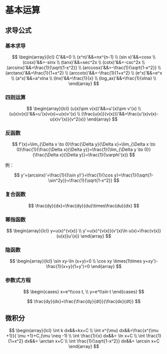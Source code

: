 # 基本运算

## 求导公式

### 基本求导

$$
\begin{array}{lcl}
C'&&=0 \\
(x^n)'&&=nx^{n-1} \\
(sin x)'&&=cosx \\
(cosx)'&&=-sinx \\
(tanx)'&&=sec^2x \\
(cotx)'&&=-csc^2x \\
(arcsinx)'&&=\frac{1}{\sqrt{1-x^2}} \\
(arccosx)'&&=-\frac{1}{\sqrt{1-x^2}} \\
(arctanx)'&&=\frac{1}{1+x^2} \\
(arccotx)'&&=-\frac{1}{1+x^2} \\
(e^x)'&&=e^x \\
(a^x)'&&=a^xlna \\
(lnx)'&&=\frac{1}{x} \\
(log_ax)'&&=\frac{1}{xlna} \\
\end{array}
$$

### 四则运算

$$
\begin{array}{lcl}
(u(x)\pm v(x))'&&=u'(x)\pm v'(x) \\
(u(x)v(x))'&&=u'(x)v(x)+u(x)v'(x) \\
(\frac{u(x)}{v(x)})'&&=\frac{u'(x)v(x)-u(x)v'(x)}{v^2(x)}
\end{array}
$$

### 反函数

$$
f'(x)=\lim_{\Delta x \to 0}\frac{\Delta y}{\Delta x}=\lim_{\Delta x \to 0}\frac{1}{\frac{\Delta x}{\Delta y}}=\frac{1}{\lim_{\Delta y \to 0}}{\frac{\Delta x}{\Delta y}}=\frac{1}{\varphi'(x)}
$$

例：

$$
y'=(arcsinx)'=\frac{1}{(\sin y)'}=\frac{1}{\cos y}=\frac{1}{\sqrt{1-\sin^2y}}=\frac{1}{\sqrt{1-x^2}}
$$

### 复合函数

$$
\frac{dy}{dx}=\frac{dy}{du}\times\frac{du}{dx}
$$

### 幂指函数

$$
\begin{array}{lcl}
y=u(x)^{v(x)} \\
y'=u(x)^{v(x)}(v'(x)\ln u(x)+\frac{v(x)}{u(x)}u'(x))
\end{array}
$$

### 隐函数

$$
\begin{array}{lcl}
\sin xy-\ln (x+y)=0 \\
\cos xy \times(1\times y+xy')-\frac{1}{x+y}(1+y')=0
\end{array}
$$

### 参数式方程

$$
\begin{cases}
x=e^t\cos t, \\
y=e^t\sin t
\end{cases}
$$

$$
\frac{dy}{dx}=\frac{\frac{dy}{dt}}{\frac{dx}{dt}}
$$

## 微积分

$$
\begin{array}{lcl}
\int k dx&&=kx+C \\
\int x^{\mu} dx&&=\frac{x^{\mu +1}}{ \mu +1}+C,(\mu  \neq -1) \\
\int \frac{1}{x} dx&&= \ln x+C \\
\int \frac{1}{1+x^2} dx&&= \arctan x+C \\
\int \frac{1}{\sqrt{1-x^2}} dx&&= \arcsin x+C
\end{array}
$$
